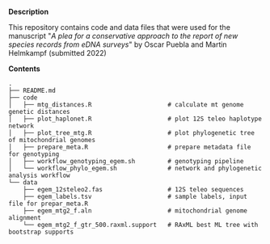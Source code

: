 __Description__

This repository contains code and data files that were used for the manuscript 
"*A plea for a conservative approach to the report of new species records from eDNA surveys*" by Oscar Puebla and Martin Helmkampf (submitted 2022)


__Contents__
```
.
├── README.md
├── code
│   ├── mtg_distances.R                     # calculate mt genome genetic distances
│   ├── plot_haplonet.R                     # plot 12S teleo haplotype network
│   ├── plot_tree_mtg.R                     # plot phylogenetic tree of mitochondrial genomes
│   ├── prepare_meta.R                      # prepare metadata file for genotyping
│   ├── workflow_genotyping_egem.sh         # genotyping pipeline
│   └── workflow_phylo_egem.sh              # network and phylogenetic analysis workflow
└── data
    ├── egem_12steleo2.fas                  # 12S teleo sequences
    ├── egem_labels.tsv                     # sample labels, input file for prepar_meta.R                        
    ├── egem_mtg2_f.aln                     # mitochondrial genome alignment
    └── egem_mtg2_f_gtr_500.raxml.support   # RAxML best ML tree with bootstrap supports
```
